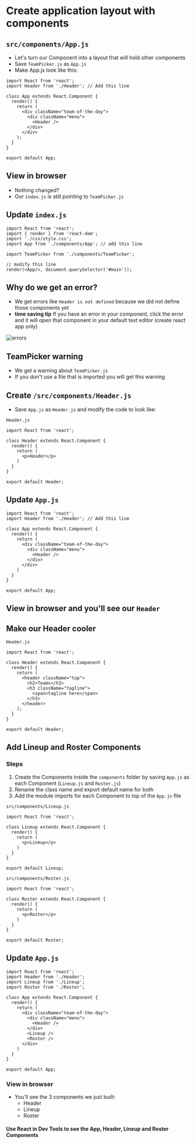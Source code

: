 # Create application layout with components

## `src/components/App.js`
* Let's turn our Component into a layout that will hold other components
* Save `TeamPicker.js` as `App.js`
* Make App.js look like this:

```
import React from 'react';
import Header from './Header'; // Add this line

class App extends React.Component {
  render() {
    return (
      <div className="team-of-the-day">
        <div className="menu">
          <Header />
        </div>
      </div>
    );
  }
}

export default App;
```

## View in browser
* Nothing changed?
* Our `index.js` is still pointing to `TeamPicker.js`

## Update `index.js`

```
import React from 'react';
import { render } from 'react-dom';
import './css/style.css';
import App from './components/App'; // add this line

import TeamPicker from './components/TeamPicker';

// modify this line
render(<App/>, document.querySelector('#main'));
```

## Why do we get an error?
* We get errors like `Header is not defined` because we did not define those components yet
* **time saving tip** If you have an error in your component, click the error and it will open that component in your default text editor (create react app only)

![errors](https://i.imgur.com/nLblST3.png)

## TeamPicker warning
* We get a warning about `TeamPicker.js`
* If you don't use a file that is imported you will get this warning

## Create `/src/components/Header.js`
* Save `App.js` as `Header.js` and modify the code to look like:

`Header.js`

```
import React from 'react';

class Header extends React.Component {
  render() {
    return (
      <p>Header</p>
    )
  }
}

export default Header;
```

## Update `App.js`

```
import React from 'react';
import Header from './Header'; // Add this line

class App extends React.Component {
  render() {
    return (
      <div className="team-of-the-day">
        <div className="menu">
          <Header />
        </div>
      </div>
    )
  }
}

export default App;
```

## View in browser and you'll see our `Header`

## Make our Header cooler

`Header.js`

```
import React from 'react';

class Header extends React.Component {
  render() {
    return (
      <header className="top">
        <h2>Teams</h2>
        <h3 className="tagline">
          <span>tagline here</span>
        </h3>
      </header>
    );
  }
}

export default Header;
```

## Add Lineup and Roster Components
### Steps
1. Create the Components inside the `components` folder by saving `App.js` as each Component (`Lineup.js` and `Roster.js`)
2. Rename the class name and export default name for both
3. Add the module imports for each Component to top of the `App.js` file

`src/components/Lineup.js`

```
import React from 'react';

class Lineup extends React.Component {
  render() {
    return (
      <p>Lineup</p>
    )
  }
}

export default Lineup;
```

`src/components/Roster.js`

```
import React from 'react';

class Roster extends React.Component {
  render() {
    return (
      <p>Roster</p>
    )
  }
}

export default Roster;
```

## Update `App.js`

```
import React from 'react';
import Header from './Header';
import Lineup from './Lineup';
import Roster from './Roster';

class App extends React.Component {
  render() {
    return (
      <div className="team-of-the-day">
        <div className="menu">
          <Header />
        </div>
        <Lineup />
        <Roster />
      </div>
    )
  }
}

export default App;
```

### View in browser
* You'll see the 3 components we just built:
    - Header
    - Lineup
    - Roster

#### Use React in Dev Tools to see the App, Header, Lineup and Roster Components


